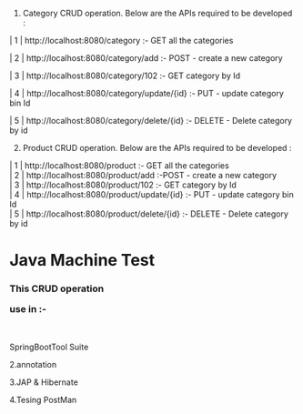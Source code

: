 1) Category CRUD operation.
Below are the APIs required to be developed :




| 1  | http://localhost:8080/category              :- GET all the categories        

| 2  | http://localhost:8080/category/add          :- POST - create a new category  

| 3  | http://localhost:8080/category/102          :- GET category by Id            

| 4  | http://localhost:8080/category/update/{id}  :- PUT - update category bin Id  

| 5  | http://localhost:8080/category/delete/{id}  :- DELETE - Delete category by id



2) Product CRUD operation.
Below are the APIs required to be developed :


| 1  | http://localhost:8080/product               :- GET all the categories        
| 2  | http://localhost:8080/product/add           :-POST - create a new category  
| 3  | http://localhost:8080/product/102           :- GET category by Id            
| 4  | http://localhost:8080/product/update/{id}   :- PUT - update category bin Id  
| 5  | http://localhost:8080/product/delete/{id}   :- DELETE - Delete category by id





<!DOCTYPE html>
<html lang="en">
<head>
    <meta charset="UTF-8">
    <meta name="viewport" content="width=device-width, initial-scale=1.0">
    <title>Java Machine Test</title>
</head>
<body>
<H1>Java Machine Test</H1>
<H3>This CRUD operation <p>use in :-</p> </H3>
</br>
<p>SpringBootTool Suite</p>
<p>2.annotation</p>
<p>3.JAP & Hibernate</p>
<p>4.Tesing PostMan</p>
</br>


    
</body>
</html>







